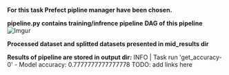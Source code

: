 **For this task Prefect pipline manager have been chosen.**  

**pipeline.py contains training/infrence pipeline**
**DAG of this pipeline**
![Imgur](https://i.imgur.com/6XaXLvW.png)

**Processed dataset and splitted datasets presented in mid_results dir**

**Results of pipeline are stored in output dir:**
INFO    | Task run 'get_accuracy-0' - Model accuracy: 0.7777777777777778
TODO: add links here